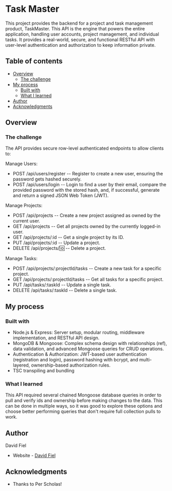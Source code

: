 # Task Master

This project provides the backend for a project and task management product, TaskMaster. This API is the engine that powers the entire application, handling user accounts, project management, and individual tasks. It provides a real-world, secure, and functional RESTful API with user-level authentication and authorization to keep information private.

## Table of contents

- [Overview](#overview)
  - [The challenge](#the-challenge)
- [My process](#my-process)
  - [Built with](#built-with)
  - [What I learned](#what-i-learned)
- [Author](#author)
- [Acknowledgments](#acknowledgments)

## Overview

### The challenge

The API provides secure row-level authenticated endpoints to allow clients to:

Manage Users:

- POST /api/users/register
  -- Register to create a new user, ensuring the password gets hashed securely.
- POST /api/users/login
  -- Login to find a user by their email, compare the provided password with the stored hash, and, if successful, generate and return a signed JSON Web Token (JWT).

Manage Projects:

- POST /api/projects
  -- Create a new project assigned as owned by the current user.
- GET /api/projects
  -- Get all projects owned by the currently logged-in user.
- GET /api/projects/:id
  -- Get a single project by its ID.
- PUT /api/projects/:id
  -- Update a project.
- DELETE /api/projects/:id:
  -- Delete a project.

Manage Tasks:

- POST /api/projects/:projectId/tasks
  -- Create a new task for a specific project.
- GET /api/projects/:projectId/tasks
  -- Get all tasks for a specific project.
- PUT /api/tasks/:taskId
  -- Update a single task.
- DELETE /api/tasks/:taskId
  -- Delete a single task.

## My process

### Built with

- Node.js & Express: Server setup, modular routing, middleware implementation, and RESTful API design.
- MongoDB & Mongoose: Complex schema design with relationships (ref), data validation, and advanced Mongoose queries for CRUD operations.
- Authentication & Authorization: JWT-based user authentication (registration and login), password hashing with bcrypt, and multi-layered, ownership-based authorization rules.
- TSC transpiling and bundling

### What I learned

This API required several chained Mongoose database queries in order to pull and verify ids and ownership before making changes to the data. This can be done in multiple ways, so it was good to explore these options and choose better performing queries that don't require full collection pulls to work.

## Author

David Fiel

- Website - [David Fiel](https://fiel.us)

## Acknowledgments

- Thanks to Per Scholas!
